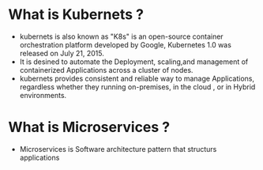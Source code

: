 # What is Kubernets ?
- kubernets is also known as "K8s" is an open-source container orchestration platform developed by Google, Kubernetes 1.0 was released on July 21, 2015.
- It is desined to automate the Deployment, scaling,and management of containerized Applications across a cluster of nodes.
- kubernets provides consistent and reliable way to manage Applications, regardless whether they running on-premises, in the cloud , or in Hybrid environments.

# What is Microservices ?
- Microservices is Software architecture pattern that structurs applications 